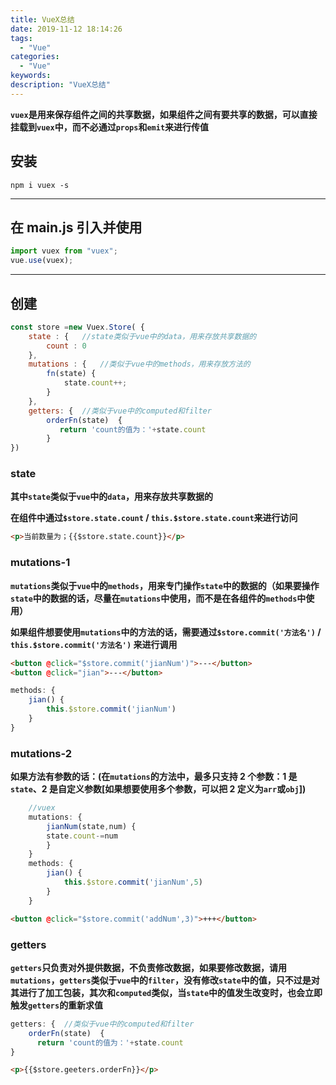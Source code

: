 ```yaml
---
title: VueX总结
date: 2019-11-12 18:14:26
tags:
  - "Vue"
categories:
  - "Vue"
keywords:
description: "VueX总结"
---
```


**`vuex`是用来保存组件之间的共享数据，如果组件之间有要共享的数据，可以直接挂载到`vuex`中，而不必通过`props`和`emit`来进行传值**

## 安装

`npm i vuex -s`

---

## 在 main.js 引入并使用

```js
import vuex from "vuex";
vue.use(vuex);
```

---

## 创建

```js
const store =new Vuex.Store( {
    state : {   //state类似于vue中的data，用来存放共享数据的
        count : 0
    },
    mutations : {   //类似于vue中的methods，用来存放方法的
        fn(state) {
            state.count++;
        }
    },
    getters: {  //类似于vue中的computed和filter
        orderFn(state)  {
           return 'count的值为：'+state.count
        }
})
```
### state
**其中`state`类似于`vue`中的`data`，用来存放共享数据的**

**在组件中通过`$store.state.count` / `this.$store.state.count`来进行访问**

```html
<p>当前数量为；{{$store.state.count}}</p>
```
### mutations-1

**`mutations`类似于`vue`中的`methods`，用来专门操作`state`中的数据的（如果要操作`state`中的数据的话，尽量在`mutations`中使用，而不是在各组件的`methods`中使用）**

**如果组件想要使用`mutations`中的方法的话，需要通过`$store.commit('方法名')` / `this.$store.commit('方法名')` 来进行调用**

```html
<button @click="$store.commit('jianNum')">---</button>
<button @click="jian">---</button>
```
```js
methods: {
    jian() {
        this.$store.commit('jianNum')
    }
}
```
### mutations-2

**如果方法有参数的话：(在`mutations`的方法中，最多只支持 2 个参数：1 是`state`、2 是自定义参数[如果想要使用多个参数，可以把 2 定义为`arr`或`obj`])**

```js
    //vuex
    mutations: {
        jianNum(state,num) {
        state.count-=num
        }
    }
    methods: {
        jian() {
            this.$store.commit('jianNum',5)
        }
    }
```
```html
<button @click="$store.commit('addNum',3)">+++</button>
```

### getters
**`getters`只负责对外提供数据，不负责修改数据，如果要修改数据，请用`mutations`，`getters`类似于`vue`中的`filter`，没有修改`state`中的值，只不过是对其进行了加工包装，其次和`computed`类似，当`state`中的值发生改变时，也会立即触发`getters`的重新求值**

```js
getters: {  //类似于vue中的computed和filter
    orderFn(state)  {
      return 'count的值为：'+state.count
}
```

```html
<p>{{$store.geeters.orderFn}}</p>
```
